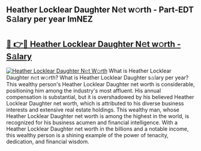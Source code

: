 ## Heather Locklear Daughter N𝚎t w𝚘rth - Part-EDT S𝚊lary per year lmNEZ

# <h2><a href="http://gc1vwnh.nevu.top/?p=Heather+Locklear+Daughter">🔗 👉🔴 Heather Locklear Daughter N𝚎t w𝚘rth - S𝚊lary</a></h2>

[![Heather Locklear Daughter N𝚎t W𝚘rth](https://i.imgur.com/Oavwk0R.jpeg)](http://gc1vwnh.nevu.top/?p=Heather+Locklear+Daughter)
What is Heather Locklear Daughter n𝚎t w𝚘rth? What is Heather Locklear Daughter s𝚊lary per year?
This wealthy person's Heather Locklear Daughter net worth is considerable, positioning him among the industry's most affluent. His annual compensation is substantial, but it is overshadowed by his believed Heather Locklear Daughter net worth, which is attributed to his diverse business interests and extensive real estate holdings. This wealthy man, whose Heather Locklear Daughter net worth is among the highest in the world, is recognized for his business acumen and financial intelligence. With a Heather Locklear Daughter net worth in the billions and a notable income, this wealthy person is a shining example of the power of tenacity, dedication, and financial wisdom.
